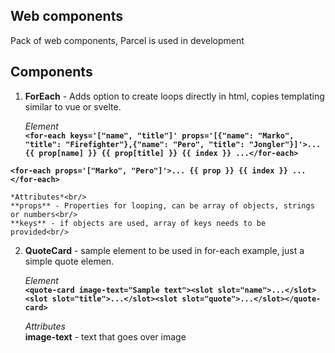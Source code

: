 ## Web components

Pack of web components, Parcel is used in development


## Components

1.  **ForEach** - Adds option to create loops directly in html, copies templating similar to vue or svelte. 

	*Element*<br/>
  **`<for-each keys='["name", "title"]' props='[{"name": "Marko", "title": "Firefighter"},{"name": "Pero", "title": "Jongler"}]'>... {{ prop[name] }} {{ prop[title] }} {{ index }} ...</for-each>`**

  **`<for-each props='["Marko", "Pero"]'>... {{ prop }} {{ index }} ...</for-each>`**

	*Attributes*<br/>
	**props** - Properties for looping, can be array of objects, strings or numbers<br/>
	**keys** - if objects are used, array of keys needs to be provided<br/>
	
2.  **QuoteCard** - sample element to be used in for-each example, just a simple quote elemen.

	*Element*<br/>
  **`<quote-card image-text="Sample text"><slot slot="name">...</slot><slot slot="title">...</slot><slot slot="quote">...</slot></quote-card>`**

	*Attributes*<br/>
	**image-text** - text that goes over image <br/>
